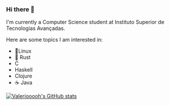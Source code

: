 ### Hi there 👋

I'm currently a Computer Science student at Instituto Superior de Tecnologias Avançadas.

Here are some topics I am interested in:

- 🐧Linux
- 🦀 Rust
- C
- Haskell
- Clojure
- ☕ Java

[![Valeriooooh's GitHub stats](https://github-readme-stats.vercel.app/api?username=Valeriooooh&theme=dark&show_icons=true)](https://github.com/anuraghazra/github-readme-stats)
